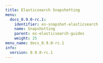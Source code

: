 ```yaml
---
title: Elasticsearch Snapshotting
menu:
  docs_0.9.0-rc.1:
    identifier: es-snapshot-elasticsearch
    name: Snapshotting
    parent: es-elasticsearch-guides
    weight: 25
menu_name: docs_0.9.0-rc.1
info:
  version: 0.9.0-rc.1
---
```


